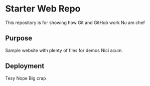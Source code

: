 # Starter Web Repo

This repository is for showing how Git and GitHub work
Nu am chef

## Purpose

Sample website with plenty of files for demos
Nici acum.

## Deployment

Tesy
Nope
Big crap